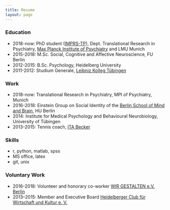 ```yaml
---
title: Resume
layout: page
---
```


### Education

* 2018-now:  PhD student ([IMPRS-TP](https://www.imprs-tp.mpg.de/)), Dept. Translational Research in Psychiatry, [Max Planck Institute of Psychiatry](https://www.psych.mpg.de/1495955/binder) and LMU Munich
* 2015-2018: M.Sc. Social, Cognitive and Affective Neuroscience, FU Berlin
* 2012-2015: B.Sc. Psychology, Heidelberg University
* 2011-2012: Studium Generale, [Leibniz Kolleg Tübingen](https://www.leibniz-kolleg.uni-tuebingen.de ) 

### Work

* 2018-now: Translational Research in Psychiatry, MPI of Psychiatry, Munich
* 2016-2018: Einstein Group on Social Identity of the [Berlin School of Mind and Brain](http://www.mind-and-brain.de/home/), HU Berlin 
* 2014:	     Institute for Medical Psychology and Behavioural Neurobiology, University of Tübingen
* 2013-2015: Tennis coach, [ITA Becker](https://rainerbecker-tennis.de/)

### Skills
* r, python, matlab, spss
* MS office, latex
* git, unix

### Voluntary Work
* 2016-2018: Volunteer and honorary co-worker [WIR GESTALTEN e.V. Berlin](https://www.wirgestaltenev.de/)
* 2013–2015: Member and Executive Board [Heidelberger Club für Wirtschaft und Kultur e. V.](https://heidelberger-symposium.de/)  

